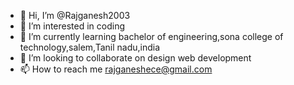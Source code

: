 - 👋 Hi, I’m @Rajganesh2003
- 👀 I’m interested in coding
- 🌱 I’m currently learning bachelor of engineering,sona college of technology,salem,Tanil nadu,india
- 💞️ I’m looking to collaborate on design web development
- 📫 How to reach me rajganeshece@gmail.com

<!---
Rajganesh2003/Rajganesh2003 is a ✨ special ✨ repository because its `README.md` (this file) appears on your GitHub profile.
You can click the Preview link to take a look at your changes.
--->
